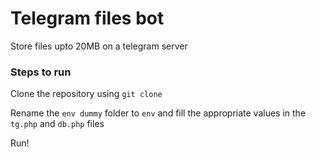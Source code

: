 # Telegram files bot

Store files upto 20MB on a telegram server

### Steps to run

Clone the repository using `git clone`

Rename the `env dummy` folder to `env` and fill the appropriate values in the `tg.php` and `db.php` files

Run!
